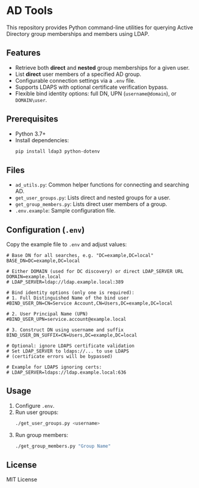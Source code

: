 # AD Tools

This repository provides Python command-line utilities for querying Active Directory group memberships and members using LDAP.

## Features

- Retrieve both **direct** and **nested** group memberships for a given user.
- List **direct** user members of a specified AD group.
- Configurable connection settings via a `.env` file.
- Supports LDAPS with optional certificate verification bypass.
- Flexible bind identity options: full DN, UPN (`username@domain`), or `DOMAIN\user`.

## Prerequisites

- Python 3.7+
- Install dependencies:
  ```bash
  pip install ldap3 python-dotenv
  ```

## Files

- `ad_utils.py`: Common helper functions for connecting and searching AD.
- `get_user_groups.py`: Lists direct and nested groups for a user.
- `get_group_members.py`: Lists direct user members of a group.
- `.env.example`: Sample configuration file.

## Configuration (`.env`)

Copy the example file to `.env` and adjust values:

```dotenv
# Base DN for all searches, e.g. "DC=example,DC=local"
BASE_DN=DC=example,DC=local

# Either DOMAIN (used for DC discovery) or direct LDAP_SERVER URL
DOMAIN=example.local
# LDAP_SERVER=ldap://ldap.example.local:389

# Bind identity options (only one is required):
# 1. Full Distinguished Name of the bind user
#BIND_USER_DN=CN=Service Account,CN=Users,DC=example,DC=local

# 2. User Principal Name (UPN)
#BIND_USER_UPN=service.account@example.local

# 3. Construct DN using username and suffix
BIND_USER_DN_SUFFIX=CN=Users,DC=example,DC=local

# Optional: ignore LDAPS certificate validation
# Set LDAP_SERVER to ldaps://... to use LDAPS
# (certificate errors will be bypassed)

# Example for LDAPS ignoring certs:
# LDAP_SERVER=ldaps://ldap.example.local:636
```

## Usage

1. Configure `.env`.
2. Run user groups:
   ```bash
   ./get_user_groups.py <username>
   ```
3. Run group members:
   ```bash
   ./get_group_members.py "Group Name"
   ```

## License

MIT License
